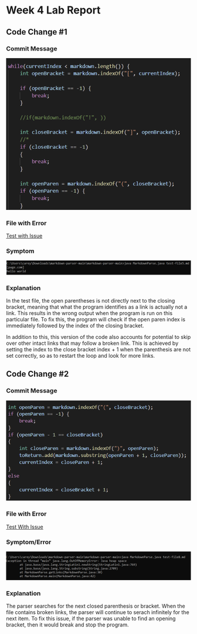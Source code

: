 # Week 4 Lab Report

## Code Change #1

### Commit Message
![ChangeOne](change1.png)
### File with Error
[Test with Issue](test-file5.md)

### Symptom
![Error](error1.png)


### Explanation

In the test file, the open parentheses is not directly next to the closing bracket, meaning that what the program identifies as a link is actually not a link. This results in the wrong output when the program is run on this particular file. To fix this, the program will check if the open paren index is immediately followed by the index of the closing bracket.

In addition to this, this version of the code also accounts for potential to skip over other intact links that may follow a broken link. This is achieved by setting the index to the close bracket index + 1 when the parenthesis are not set correctly, so as to restart the loop and look for more links.

## Code Change #2

### Commit Message
![Image](change2.png)

### File with Error

[Test With Issue](test-file8.md)

### Symptom/Error
![Error](error2.png)

### Explanation
 The parser searches for the next closed parenthesis or bracket. When the file contains broken links, the parser will continue to serach infinitely for the next item. To fix this issue, if the parser was unable to find an opening bracket, then it would break and stop the program.
